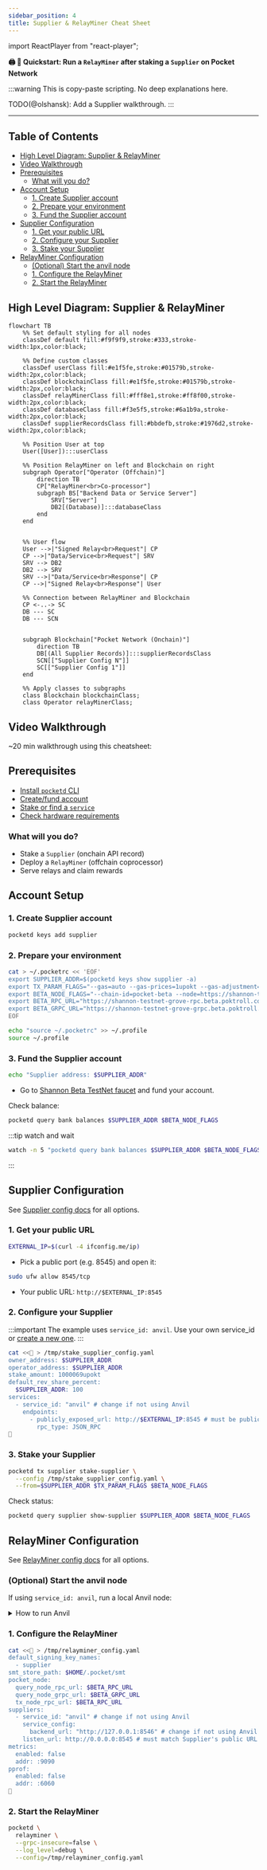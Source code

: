 ```yaml
---
sidebar_position: 4
title: Supplier & RelayMiner Cheat Sheet
---
```


import ReactPlayer from "react-player";

**🖨 🍝 Quickstart: Run a `RelayMiner` after staking a `Supplier` on Pocket Network**

:::warning
This is copy-paste scripting. No deep explanations here.

TODO(@olshansk): Add a Supplier walkthrough.
:::

---

## Table of Contents <!-- omit in toc -->

- [High Level Diagram: Supplier \& RelayMiner](#high-level-diagram-supplier--relayminer)
- [Video Walkthrough](#video-walkthrough)
- [Prerequisites](#prerequisites)
  - [What will you do?](#what-will-you-do)
- [Account Setup](#account-setup)
  - [1. Create Supplier account](#1-create-supplier-account)
  - [2. Prepare your environment](#2-prepare-your-environment)
  - [3. Fund the Supplier account](#3-fund-the-supplier-account)
- [Supplier Configuration](#supplier-configuration)
  - [1. Get your public URL](#1-get-your-public-url)
  - [2. Configure your Supplier](#2-configure-your-supplier)
  - [3. Stake your Supplier](#3-stake-your-supplier)
- [RelayMiner Configuration](#relayminer-configuration)
  - [(Optional) Start the anvil node](#optional-start-the-anvil-node)
  - [1. Configure the RelayMiner](#1-configure-the-relayminer)
  - [2. Start the RelayMiner](#2-start-the-relayminer)

## High Level Diagram: Supplier & RelayMiner

```mermaid
flowchart TB
    %% Set default styling for all nodes
    classDef default fill:#f9f9f9,stroke:#333,stroke-width:1px,color:black;

    %% Define custom classes
    classDef userClass fill:#e1f5fe,stroke:#01579b,stroke-width:2px,color:black;
    classDef blockchainClass fill:#e1f5fe,stroke:#01579b,stroke-width:2px,color:black;
    classDef relayMinerClass fill:#fff8e1,stroke:#ff8f00,stroke-width:2px,color:black;
    classDef databaseClass fill:#f3e5f5,stroke:#6a1b9a,stroke-width:2px,color:black;
    classDef supplierRecordsClass fill:#bbdefb,stroke:#1976d2,stroke-width:2px,color:black;

    %% Position User at top
    User([User]):::userClass

    %% Position RelayMiner on left and Blockchain on right
    subgraph Operator["Operator (Offchain)"]
        direction TB
        CP["RelayMiner<br>Co-processor"]
        subgraph BS["Backend Data or Service Server"]
            SRV["Server"]
            DB2[(Database)]:::databaseClass
        end
    end


    %% User flow
    User -->|"Signed Relay<br>Request"| CP
    CP -->|"Data/Service<br>Request"| SRV
    SRV --> DB2
    DB2 --> SRV
    SRV -->|"Data/Service<br>Response"| CP
    CP -->|"Signed Relay<br>Response"| User

    %% Connection between RelayMiner and Blockchain
    CP <-..-> SC
    DB --- SC
    DB --- SCN


    subgraph Blockchain["Pocket Network (Onchain)"]
        direction TB
        DB[(All Supplier Records)]:::supplierRecordsClass
        SCN[["Supplier Config N"]]
        SC[["Supplier Config 1"]]
    end

    %% Apply classes to subgraphs
    class Blockchain blockchainClass;
    class Operator relayMinerClass;
```

## Video Walkthrough

~20 min walkthrough using this cheatsheet:

<ReactPlayer
  playing={false}
  controls
  url="https://github.com/user-attachments/assets/bafd0b3e-4968-4e92-ba8a-41b618633455"
/>

## Prerequisites

- [Install `pocketd` CLI](../../2_explore/2_account_management/1_pocketd_cli.md)
- [Create/fund account](../../2_explore/2_account_management/2_create_new_account_cli.md)
- [Stake or find a `service`](1_service_cheatsheet.md)
- [Check hardware requirements](../4_faq/6_hardware_requirements.md)

### What will you do?

- Stake a `Supplier` (onchain API record)
- Deploy a `RelayMiner` (offchain coprocessor)
- Serve relays and claim rewards

## Account Setup

### 1. Create Supplier account

```bash
pocketd keys add supplier
```

### 2. Prepare your environment

```bash
cat > ~/.pocketrc << 'EOF'
export SUPPLIER_ADDR=$(pocketd keys show supplier -a)
export TX_PARAM_FLAGS="--gas=auto --gas-prices=1upokt --gas-adjustment=1.5 --yes"
export BETA_NODE_FLAGS="--chain-id=pocket-beta --node=https://shannon-testnet-grove-rpc.beta.poktroll.com"
export BETA_RPC_URL="https://shannon-testnet-grove-rpc.beta.poktroll.com"
export BETA_GRPC_URL="https://shannon-testnet-grove-grpc.beta.poktroll.com:443"
EOF
```

```bash
echo "source ~/.pocketrc" >> ~/.profile
source ~/.profile
```

### 3. Fund the Supplier account

```bash
echo "Supplier address: $SUPPLIER_ADDR"
```

- Go to [Shannon Beta TestNet faucet](https://faucet.beta.testnet.pokt.network/) and fund your account.

Check balance:

```bash
pocketd query bank balances $SUPPLIER_ADDR $BETA_NODE_FLAGS
```

:::tip watch and wait

```bash
watch -n 5 "pocketd query bank balances $SUPPLIER_ADDR $BETA_NODE_FLAGS"
```

:::

## Supplier Configuration

See [Supplier config docs](../3_configs/3_supplier_staking_config.md) for all options.

### 1. Get your public URL

```bash
EXTERNAL_IP=$(curl -4 ifconfig.me/ip)
```

- Pick a public port (e.g. 8545) and open it:

```bash
sudo ufw allow 8545/tcp
```

- Your public URL: `http://$EXTERNAL_IP:8545`

### 2. Configure your Supplier

:::important
The example uses `service_id: anvil`.
Use your own service_id or [create a new one](1_service_cheatsheet.md).
:::

```bash
cat <<🚀 > /tmp/stake_supplier_config.yaml
owner_address: $SUPPLIER_ADDR
operator_address: $SUPPLIER_ADDR
stake_amount: 1000069upokt
default_rev_share_percent:
  $SUPPLIER_ADDR: 100
services:
  - service_id: "anvil" # change if not using Anvil
    endpoints:
      - publicly_exposed_url: http://$EXTERNAL_IP:8545 # must be public
        rpc_type: JSON_RPC
🚀
```

### 3. Stake your Supplier

```bash
pocketd tx supplier stake-supplier \
  --config /tmp/stake_supplier_config.yaml \
  --from=$SUPPLIER_ADDR $TX_PARAM_FLAGS $BETA_NODE_FLAGS
```

Check status:

```bash
pocketd query supplier show-supplier $SUPPLIER_ADDR $BETA_NODE_FLAGS
```

## RelayMiner Configuration

See [RelayMiner config docs](../3_configs/4_relayminer_config.md) for all options.

### (Optional) Start the anvil node

If using `service_id: anvil`, run a local Anvil node:

<details>
<summary>How to run Anvil</summary>

```bash
curl -L https://foundry.paradigm.xyz | bash
source ~/.foundry/bin
foundryup
anvil --port 8546
```

Test:

```bash
curl -X POST http://127.0.0.1:8546 \
  -H "Content-Type: application/json" \
  -d '{"jsonrpc": "2.0", "id": 1, "method": "eth_blockNumber", "params": []}'
```

</details>

### 1. Configure the RelayMiner

```bash
cat <<🚀 > /tmp/relayminer_config.yaml
default_signing_key_names:
  - supplier
smt_store_path: $HOME/.pocket/smt
pocket_node:
  query_node_rpc_url: $BETA_RPC_URL
  query_node_grpc_url: $BETA_GRPC_URL
  tx_node_rpc_url: $BETA_RPC_URL
suppliers:
  - service_id: "anvil" # change if not using Anvil
    service_config:
      backend_url: "http://127.0.0.1:8546" # change if not using Anvil
    listen_url: http://0.0.0.0:8545 # must match Supplier's public URL
metrics:
  enabled: false
  addr: :9090
pprof:
  enabled: false
  addr: :6060
🚀
```

### 2. Start the RelayMiner

```bash
pocketd \
  relayminer \
  --grpc-insecure=false \
  --log_level=debug \
  --config=/tmp/relayminer_config.yaml
```
